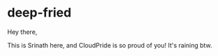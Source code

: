 # deep-fried

Hey there,

This is Srinath here, and CloudPride is so proud of you!
It's raining btw.
